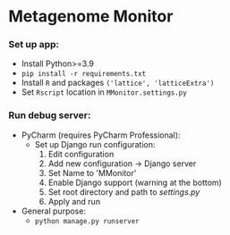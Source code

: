 # Metagenome Monitor

### Set up app:

- Install Python>=3.9 
- `pip install -r requirements.txt`
- Install `R` and packages `('lattice', 'latticeExtra')`
- Set `Rscript` location in `MMonitor.settings.py`

### Run debug server:

- PyCharm (requires PyCharm Professional):
  - Set up Django run configuration:
    1. Edit configuration
    2. Add new configuration -> Django server
    3. Set Name to 'MMonitor'
    4. Enable Django support (warning at the bottom)
    5. Set root directory and path to _settings.py_
    6. Apply and run
- General purpose:
  - `python manage.py runserver`
